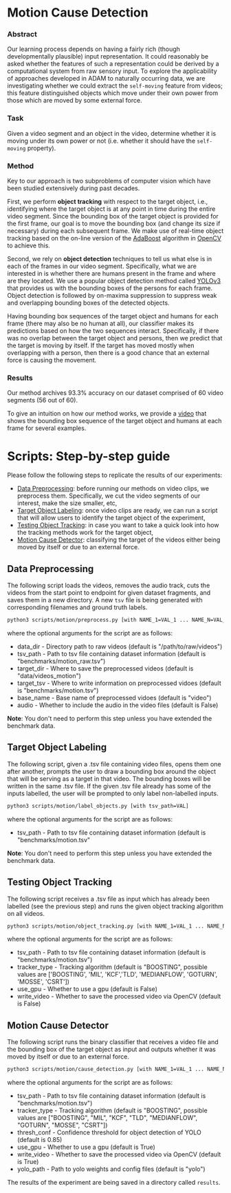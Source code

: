 # Motion Cause Detection

### Abstract

Our learning process depends on having a fairly rich (though developmentally plausible) input representation. It could reasonably be asked whether the features of such a representation could be derived by a computational system from raw sensory input. To explore the applicability of approaches developed in ADAM to naturally occurring data, we are investigating whether we could extract the `self-moving` feature from videos; this feature distinguished objects which move under their own power from those which are moved by some external force.

### Task

Given a video segment and an object in the video, determine whether it is moving under its own power or not (i.e. whether it should have the `self-moving` property).

### Method

Key to our approach is two subproblems of computer vision which have been studied extensively during past decades.

First, we perform **object tracking** with respect to the target object, i.e., identifying where the target object is at any point in time during the entire video segment. Since the bounding box of the target object is provided for the first frame, our goal is to move the bounding box (and change its size if necessary) during each subsequent frame. We make use of real-time object tracking based on the on-line version of the [AdaBoost](http://www.bmva.org/bmvc/2006/papers/033.pdf) algorithm in [OpenCV](https://opencv.org/) to achieve this.

Second, we rely on **object detection** techniques to tell us what else is in each of the frames in our video segment. Specifically, what we are interested in is whether there are humans present in the frame and where are they located. We use a popular object detection method called [YOLOv3](https://pjreddie.com/darknet/yolo/) that provides us with the bounding boxes of the persons for each frame. Object detection is followed by on-maxima suppression to suppress weak and overlapping bounding boxes of the detected objects.

Having bounding box sequences of the target object and humans for each frame (there may also be no human at all), our classifier makes its predictions based on how the two sequences interact. Specifically, if there was no overlap between the target object and persons, then we predict that the target is moving by itself. If the target has moved mostly when overlapping with a person, then there is a good chance that an external force is causing the movement.

### Results

Our method archives 93.3% accuracy on our dataset comprised of 60 video segments (56 out of 60).

To give an intuition on how our method works, we provide a [video](https://www.dropbox.com/s/nr397uho75ahpbj/Adam%20Visual%20Perception.mp4?dl=0) that shows the bounding box sequence of the target object and humans at each frame for several examples. 

# Scripts: Step-by-step guide

Please follow the following steps to replicate the results of our experiments:

- [Data Preprocessing](#data-preprocessing): before running our methods on video clips, we preprocess them. Specifically, we cut the video segments of our interest, make the size smaller, etc,
- [Target Object Labeling](#target-object-labeling): once video clips are ready, we can run a script that will allow users to identify the target object of the experiment,
- [Testing Object Tracking](#testing-object-tracking): in case you want to take a quick look into how the tracking methods work for the target object,
- [Motion Cause Detector](#motion-cause-detector): classifying the target of the videos either being moved by itself or due to an external force.

## Data Preprocessing

The following script loads the videos, removes the audio track, cuts the videos from the start point to endpoint for given dataset fragments, and saves them in a new directory. A new `tsv` file is being generated with corresponding filenames and ground truth labels.

```bash
python3 scripts/motion/preprocess.py [with NAME_1=VAL_1 ... NAME_N=VAL_1]
```

where the optional arguments for the script are as follows:

 * data_dir - Directory path to raw videos (default is "/path/to/raw/videos")
 * tsv_path - Path to tsv file containing dataset information (default is "benchmarks/motion_raw.tsv")
 * target_dir - Where to save the preprocessed videos (default is "data/videos_motion")
 * target_tsv - Where to write information on preprocessed vidoes (default is "benchmarks/motion.tsv")
 * base_name - Base name of preprocessed vidoes (default is "video")
 * audio - Whether to include the audio in the video files (default is False)

**Note**: You don't need to perform this step unless you have extended the benchmark data.

 ## Target Object Labeling

The following script, given a .tsv file containing video files, opens them one after another, prompts the user to draw a bounding box around the object that will be serving as a target in that video. The bounding boxes will be written in the same .tsv file. If the given .tsv file already has some of the inputs labelled, the user will be prompted to only label non-labelled inputs.

 ```bash
python3 scripts/motion/label_objects.py [with tsv_path=VAL]
 ```

where the optional arguments for the script are as follows:

 * tsv_path - Path to tsv file containing dataset information (default is "benchmarks/motion.tsv"

**Note**: You don't need to perform this step unless you have extended the benchmark data.

## Testing Object Tracking

The following script receives a .tsv file as input which has already been labelled (see the previous step) and runs the given object tracking algorithm on all videos. 

 ```bash
python3 scripts/motion/object_tracking.py [with NAME_1=VAL_1 ... NAME_N=VAL_1]
 ```

where the optional arguments for the script are as follows:

 * tsv_path - Path to tsv file containing dataset information (default is "benchmarks/motion.tsv")
 * tracker_type - Tracking algorithm (default is "BOOSTING", possible values are ['BOOSTING', 'MIL', 'KCF','TLD', 'MEDIANFLOW', 'GOTURN', 'MOSSE', 'CSRT'])
 * use_gpu - Whether to use a gpu (default is False)
 * write_video - Whether to save the processed video via OpenCV (default is False)

## Motion Cause Detector

The following script runs the binary classifier that receives a video file and the bounding box of the target object as input and outputs whether it was moved by itself or due to an external force. 

 ```bash
python3 scripts/motion/cause_detection.py [with NAME_1=VAL_1 ... NAME_N=VAL_1]
 ```

where the optional arguments for the script are as follows:

 * tsv_path - Path to tsv file containing dataset information (default is "benchmarks/motion.tsv")
 * tracker_type - Tracking algorithm (default is "BOOSTING", possible values are ["BOOSTING", "MIL", "KCF", "TLD", "MEDIANFLOW", "GOTURN", "MOSSE", "CSRT"])
 * thresh_conf - Confidence threshold for object detection of YOLO (default is 0.85)
 * use_gpu - Whether to use a gpu (default is True)
 * write_video - Whether to save the processed video via OpenCV (default is True)
 * yolo_path - Path to yolo weights and config files (default is "yolo")

The results of the experiment are being saved in a directory called `results`.
